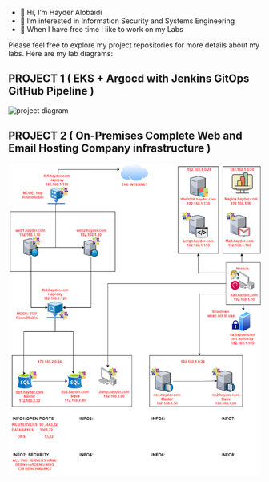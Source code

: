 - 👋 Hi, I’m Hayder Alobaidi
- 👀 I’m interested in Information Security and Systems Engineering 
- 🌱 When I have free time I like to work on my Labs

Please feel free to explore my project repositories for more details about my labs. Here are my lab diagrams:

## PROJECT 1 ( EKS + Argocd with Jenkins GitOps GitHub Pipeline )
![project diagram](https://github.com/Hayder-alobaidi/Hayder-alobaidi/assets/93683931/929f5206-8ea5-4758-83a7-6f42311f0075)             



## PROJECT 2 ( On-Premises Complete Web and Email Hosting Company infrastructure )                                                                                  

![](Hayder.com-Diagram.png)  


